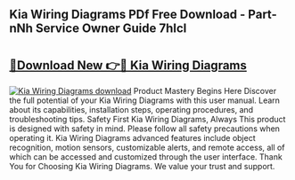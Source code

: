 ## Kia Wiring Diagrams PDf Free Download - Part-nNh Service Owner Guide 7hIcl

# <h2><a href="http://dftbnp.blite.top/?on=Kia+Wiring+Diagrams">🔗Download New 👉🔴 Kia Wiring Diagrams</a></h2>

[![Kia Wiring Diagrams download](https://i.imgur.com/lujVjoI.png)](http://dftbnp.blite.top/?on=Kia+Wiring+Diagrams)
Product Mastery Begins Here Discover the full potential of your Kia Wiring Diagrams with this user manual. Learn about its capabilities, installation steps, operating procedures, and troubleshooting tips. Safety First Kia Wiring Diagrams, Always This product is designed with safety in mind. Please follow all safety precautions when operating it. Kia Wiring Diagrams advanced features include object recognition, motion sensors, customizable alerts, and remote access, all of which can be accessed and customized through the user interface. Thank You for Choosing Kia Wiring Diagrams. We value your trust and support.
